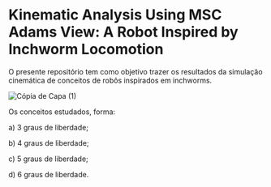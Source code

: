 # Kinematic Analysis Using MSC Adams View: A Robot Inspired by Inchworm Locomotion

O presente repositório tem como objetivo trazer os resultados da simulação cinemática de conceitos de robôs inspirados em inchworms.

![Cópia de Capa (1)](https://github.com/carolpazda/inchworm6DOFs/assets/107930972/757faef3-abfd-450d-8836-38a1bdecf476)

Os conceitos estudados, forma:

a) 3 graus de liberdade;

b) 4 graus de liberdade;

c) 5 graus de liberdade;

d) 6 graus de liberdade.
